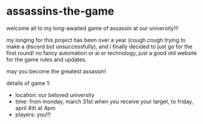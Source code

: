 # assassins-the-game

welcome all to my long-awaited game of assassin at our university!!!

my longing for this project has been over a year (cough cough trying to make a discord bot unsuccessfully), and i finally decided to just go for the first round! no fancy automation or ai or technology, just a good old website for the game rules and updates. 

may you become the greatest assassin!

details of game 1:
- location: our beloved university
- time: from monday, march 31st when you receive your target, to friday, april 4th at 4pm
- players: you!!!
